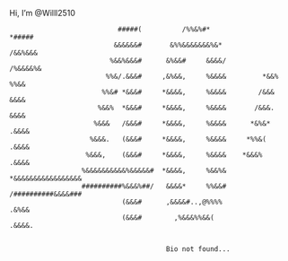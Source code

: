 Hi, I’m @Willl2510

                                                                                        
                                                                                                    
                               #####(          /%%&%#*                *#####                        
                              &&&&&&#       &%%&&&&&&&%&*            /&&%&&&                        
                             %&&%&&&#      &%&&#     &&&&/          /%&&&&%&                        
                            %%&/.&&&#     ,&%&&,     %&&&&         *&&% %%&&                        
                           %%&# *&&&#     *&&&&,     %&&&&        /&&&  &&&&                        
                          %&&%  *&&&#     *&&&&,     %&&&&       /&&&.  &&&&                        
                         %&&&   /&&&#     *&&&&,     %&&&&      *&%&*  .&&&&                        
                        %&&&.   (&&&#     *&&&&,     %&&&&     *%%&(   .&&&&                        
                       %&&&,    (&&&#     *&&&&,     %&&&&    *&&&%    .&&&&                        
                      %&&&&&&&&&&%&&&&&#  *&&&&,     %&&%&   *&&&&&&&&&&&&&&&&&                     
                      ##########%&&&%##/   &&&&*     %%&&#   /##########&&&&###                     
                                (&&&#      ,&&&&#..,@%%%%              .&%&&                        
                                (&&&#        ,%&&&%%&&(                .&&&&.       
                                
                                
                                           Bio not found...
